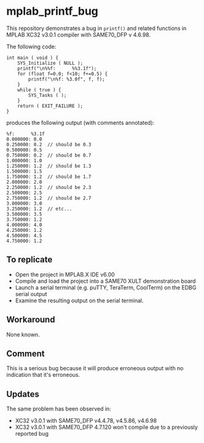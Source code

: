 # mplab_printf_bug

This repository demonstrates a bug in `printf()` and related functions in MPLAB XC32 v3.0.1 compiler with SAME70_DFP v 4.6.98.

The following code:

```
int main ( void ) {
    SYS_Initialize ( NULL );
    printf("\n%%f:      %%3.1f");
    for (float f=0.0; f<10; f+=0.5) {
        printf("\n%f: %3.0f", f, f);
    }
    while ( true ) {
        SYS_Tasks ( );
    }
    return ( EXIT_FAILURE );
}
```
produces the following output (with comments annotated):
```
%f:      %3.1f
0.000000: 0.0
0.250000: 0.2  // should be 0.3
0.500000: 0.5
0.750000: 0.2  // should be 0.7
1.000000: 1.0
1.250000: 1.2  // should be 1.3
1.500000: 1.5
1.750000: 1.2  // should be 1.7
2.000000: 2.0
2.250000: 1.2  // should be 2.3
2.500000: 2.5
2.750000: 1.2  // should be 2.7
3.000000: 3.0
3.250000: 1.2  // etc...
3.500000: 3.5
3.750000: 1.2
4.000000: 4.0
4.250000: 1.2
4.500000: 4.5
4.750000: 1.2
```

## To replicate

* Open the project in MPLAB.X IDE v6.00
* Compile and load the project into a SAME70 XULT demonstration board
* Launch a serial terminal (e.g. puTTY, TeraTerm, CoolTerm) on the EDBG serial output
* Examine the resulting output on the serial terminal.

## Workaround

None known.

## Comment

This is a serious bug because it will produce erroneous output with no indication that it's erroneous.

## Updates

The same problem has been observed in:
* XC32 v3.0.1 with SAME70_DFP v4.4.78, v4.5.86, v4.6.98
* XC32 v3.0.1 with SAME70_DFP 4.7.120 won't compile due to a previously reported bug

